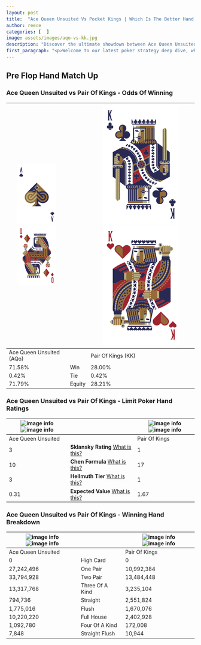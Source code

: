 ```yaml
---
layout: post
title:  "Ace Queen Unsuited Vs Pocket Kings | Which Is The Better Hand In Poker? A Complete Guide"
author: reece
categories: [  ]
image: assets/images/aqo-vs-kk.jpg
description: "Discover the ultimate showdown between Ace Queen Unsuited and Pair Of Kings in poker! Uncover the odds, strategies, and scenarios where one hand triumphs over the other. Get ready to up your poker game with this thrilling analysis."
first_paragraph: "<p>Welcome to our latest poker strategy deep dive, where we're pitting two distinct hands against each other in a high-stakes showdown: Ace Queen Unsuited vs Pair Of Kings.</p><p>In the dynamic world of poker, every decision counts, and knowing which hand holds the upper hand is key to your success at the table.</p><p>In this article, we'll dissect these two hands, explore the scenarios where one dominates the other, and equip you with the knowledge to make strategic choices that can tip the odds in your favor.</p><p>Get ready to unravel the intriguing dynamics of these poker hands and elevate your game to new heights.</p>"
---
```




[comment]: # (sp0)

## Pre Flop Hand Match Up

<div class="table hand-ratings" markdown="1"> 



### Ace Queen Unsuited vs Pair Of Kings - Odds Of Winning


    
| ![image info](assets/images/hand1/A.png) ![image info](assets/images/hand1/Qo.png) |  | ![image info](assets/images/hand2/K.png) ![image info](assets/images/hand2/Ko.png) |
| -------- | -------- | -------- |
| Ace Queen Unsuited (AQo) |  | Pair Of Kings (KK) |
| 71.58% | Win | 28.00% |
| 0.42% | Tie | 0.42% |
| 71.79% | Equity | 28.21% |




[comment]: # (sp1)



### Ace Queen Unsuited vs Pair Of Kings - Limit Poker Hand Ratings


    
| ![image info](https://www.riverpairs.com/assets/images/hand1/A.png) ![image info](https://www.riverpairs.com/assets/images/hand1/Qo.png) |  | ![image info](https://www.riverpairs.com/assets/images/hand2/K.png) ![image info](https://www.riverpairs.com/assets/images/hand2/Ko.png) |
| -------- | -------- | -------- |
| Ace Queen Unsuited |  | Pair Of Kings |
| 3 | **Sklansky Rating** [What is this?](/sklansky-rating-explained) | 1 |
| 10 | **Chen Formula** [What is this?](/chen-formula-explained) | 17 |
| 3 | **Hellmuth Tier** [What is this?](/Hellmuth-tier-explained) | 1 |
| 0.31 | **Expected Value** [What is this?](/expected-value-explained) | 1.67 |




[comment]: # (sp2)



### Ace Queen Unsuited vs Pair Of Kings - Winning Hand Breakdown


    
| ![image info](https://www.riverpairs.com/assets/images/hand1/A.png) ![image info](https://www.riverpairs.com/assets/images/hand1/Qo.png) |  | ![image info](https://www.riverpairs.com/assets/images/hand2/K.png) ![image info](https://www.riverpairs.com/assets/images/hand2/Ko.png) |
| -------- | -------- | -------- |
| Ace Queen Unsuited |  | Pair Of Kings |
| 0 | High Card | 0 |
| 27,242,496 | One Pair | 10,992,384 |
| 33,794,928 | Two Pair | 13,484,448 |
| 13,317,768 | Three Of A Kind | 3,235,104 |
| 794,736 | Straight | 2,551,824 |
| 1,775,016 | Flush | 1,670,076 |
| 10,220,220 | Full House | 2,402,928 |
| 1,092,780 | Four Of A Kind | 172,008 |
| 7,848 | Straight Flush | 10,944 |




[comment]: # (sp3)



</div>

[comment]: # (sp4)



[comment]: # (sp5)

